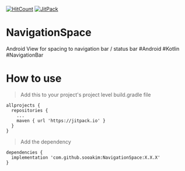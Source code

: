 [![HitCount](http://hits.dwyl.io/sooakim/NavigationSpace.svg)](http://hits.dwyl.io/sooakim/NavigationSpace)
[![JitPack](https://jitpack.io/v/sooakim/NavigationSpace.svg)](https://jitpack.io/#sooakim/NavigationSpace)

# NavigationSpace
Android View for spacing to navigation bar / status bar #Android #Kotlin #NavigationBar

# How to use
>Add this to your project's project level build.gradle file
```
allprojects {
  repositories {
    ...
    maven { url 'https://jitpack.io' }
  }
}
```
>Add the dependency
```
dependencies {
  implementation 'com.github.sooakim:NavigationSpace:X.X.X'
}
```
